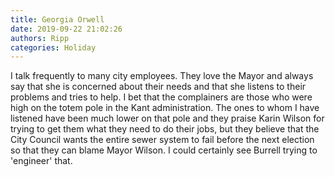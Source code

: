 ```yaml
---
title: Georgia Orwell
date: 2019-09-22 21:02:26
authors: Ripp
categories: Holiday
---
```


 I talk frequently to many city employees.  They love the Mayor and always say that she is concerned about their needs and that she listens to their problems and tries to help.   I bet that the complainers are those who were high on the totem pole in the Kant administration.  The ones to whom I have listened have been much lower on that pole and they praise Karin Wilson for trying to get them what they need to do their jobs, but they believe that the City Council wants the entire sewer system to fail before the next election so that they can blame Mayor Wilson.  I could certainly see Burrell trying to 'engineer' that.
